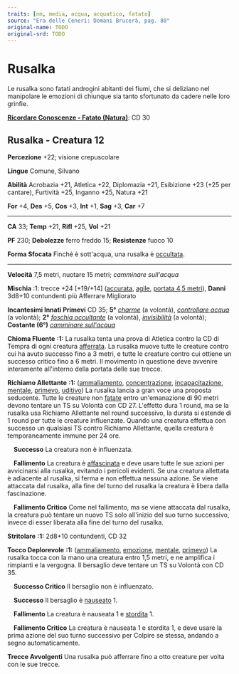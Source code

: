 ```yaml
---
traits: [nm, media, acqua, acquatico, fatato]
source: "Era delle Ceneri: Domani Brucerà, pag. 80"
original-name: TODO
original-srd: TODO
---
```


# Rusalka

Le rusalka sono fatati androgini abitanti dei fiumi, che si deliziano nel
manipolare le emozioni di chiunque sia tanto sfortunato da cadere nelle loro
grinfie.

**[Ricordare Conoscenze - Fatato (Natura)](/azioni/abilita/ricordare-conoscenze)**:
CD 30

## Rusalka - Creatura 12

**Percezione** +22; visione crepuscolare

**Lingue** Comune, Silvano

**Abilità** Acrobazia +21, Atletica +22, Diplomazia +21, Esibizione +23 (+25 per
cantare), Furtività +25, Inganno +25, Natura +21

**For** +4, **Des** +5, **Cos** +3, **Int** +1, **Sag** +3, **Car** +7

---

**CA** 33; **Temp** +21, **Rifl** +25, **Vol** +21

**PF** 230; **Debolezze** ferro freddo 15; **Resistenze** fuoco 10

**Forma Sfocata** Finché è sott'acqua, una rusalka è
[occultata](/condizioni/occultato).

---

**Velocità** 7,5 metri, nuotare 15 metri; _camminare sull'acqua_

**Mischia** :1: trecce +24 \[+19/+14] ([accurata](/tratti/accurata),
[agile](/tratti/agile), [portata 4,5 metri](/tratti/portata)), **Danni** 3d8+10
contundenti più Afferrare Migliorato

**Incantesimi Innati Primevi** CD 35; **5°** _[charme](/incantesimi/charme)_ (a
volontà), _[controllare acqua](/incantesimi/controllare-acqua)_ (a volontà);
**2°** _[foschia occultante](/incantesimi/foschia-occultante)_ (a volontà),
_[invisibilità](/incantesimi/invisibilita)_ (a volontà); **Costante (6°)**
_[camminare sull'acqua](/incantesimi/camminare-sullacqua)_

**Chioma Fluente** **:1:** La rusalka tenta una prova di Atletica contro la CD
di Tempra di ogni creatura [afferrata](/condizioni/afferrato). La rusalka muove
tutte le creature contro cui ha avuto successo fino a 3 metri, e tutte le
creature contro cui ottiene un successo critico fino a 6 metri. Il movimento in
questione deve avvenire interamente all'interno della portata delle sue trecce.

**Richiamo Allettante** **:1:** ([ammaliamento](/tratti/ammaliamento),
[concentrazione](/tratti/concentrazione),
[incapacitazione](/tratti/incapacitazione), [mentale](/tratti/mentale),
[primevo](/tratti/primevo), [uditivo](/tratti/uditivo)) La rusalka lancia a gran
voce una proposta seducente. Tutte le creature non [fatate](/tratti/fatato)
entro un'emanazione di 90 metri devono tentare un TS su Volontà con CD 27.
L'effetto dura 1 round, ma se la rusalka usa Richiamo Allettante nel round
successivo, la durata si estende di 1 round per tutte le creature influenzate.
Quando una creatura effettua con successo un qualsiasi TS contro Richiamo
Allettante, quella creatura è temporaneamente immune per 24 ore.

&emsp;**Successo** La creatura non è influenzata.

&emsp;**Fallimento** La creatura è [affascinata](/condizioni/affascinato) e deve
usare tutte le sue azioni per avvicinarsi alla rusalka, evitando i pericoli
evidenti. Se una creatura allettata è adiacente al rusalka, si ferma e non
effettua nessuna azione. Se viene attaccata dal rusalka, alla fine del turno del
rusalka la creatura è libera dalla fascinazione.

&emsp;**Fallimento Critico** Come nel fallimento, ma se viene attaccata dal
rusalka, la creatura può tentare un nuovo TS solo all'inizio del suo turno
successivo, invece di esser liberata alla fine del turno del rusalka.

**Stritolare** **:1:** 2d8+10 contundenti, CD 32

**Tocco Deplorevole** **:1:** ([ammaliamento](/tratti/ammaliamento),
[emozione](/tratti/emozione), [mentale](/tratti/mentale),
[primevo](/tratti/primevo)) La rusalka tocca con la mano una creatura entro 1,5
metri, e ne amplifica i rimpianti e la vergogna. Il bersaglio deve tentare un TS
su Volontà con CD 35.

&emsp;**Successo Critico** Il bersaglio non è influenzato.

&emsp;**Successo** Il bersaglio è [nauseato](/condizioni/nauseato) 1.

&emsp;**Fallimento** La creatura è nauseata 1 e
[stordita](/condizioni/stordito) 1.

&emsp;**Fallimento Critico** La creatura è nauseata 1 e stordita 1, e deve usare
la prima azione del suo turno successivo per Colpire se stessa, andando a segno
automaticamente.

**Trecce Avvolgenti** Una rusalka può afferrare fino a otto creature per volta
con le sue trecce.
